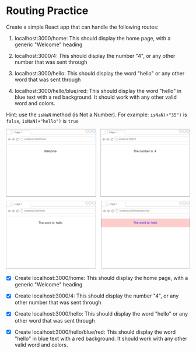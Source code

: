 # Routing Practice

Create a simple React app that can handle the following routes:

1. localhost:3000/home: This should display the home page, with a generic "Welcome" heading

2. localhost:3000/4: This should display the number "4", or any other number that was sent through

3. localhost:3000/hello: This should display the word "hello" or any other word that was sent through

4. localhost:3000/hello/blue/red: This should display the word "hello" in blue text with a red background. It should work with any other valid word and colors.

Hint: use the `isNaN` method (is Not a Number). For example: `isNaN(+"35")` is `false`, `isNaN(+"hello")` is `true`

![](Untitled_Diagram_(3).png)

- [x] Create localhost:3000/home: This should display the home page, with a generic "Welcome" heading

- [x] Create localhost:3000/4: This should display the number "4", or any other number that was sent through

- [x] Create localhost:3000/hello: This should display the word "hello" or any other word that was sent through

- [x] Create localhost:3000/hello/blue/red: This should display the word "hello" in blue text with a red background. It should work with any other valid word and colors.